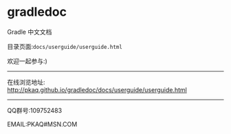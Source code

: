 gradledoc
=========

Gradle 中文文档

目录页面:`docs/userguide/userguide.html`

欢迎一起参与:)

---

在线浏览地址:
http://pkaq.github.io/gradledoc/docs/userguide/userguide.html

---

QQ群号:109752483

EMAIL:PKAQ#MSN.COM
